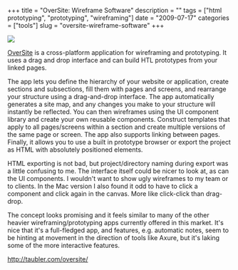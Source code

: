 +++
title = "OverSite: Wireframe Software"
description = ""
tags = ["html prototyping", "prototyping", "wireframing"]
date = "2009-07-17"
categories = ["tools"]
slug = "oversite-wireframe-software"
+++


<div class="tool-screenshot mb1"><a href="http://taubler.com/oversite/"><img id="bluga-thumbnail-2794" class="bluga-thumbnail custom" src="//konigi.com/media/bluga/
wt5230daa056ca8_custom.jpg"/></a></div><p><a href="http://taubler.com/oversite/">OverSite</a> is a cross-platform application for wireframing and prototyping. It uses a drag and drop interface and can build HTL prototypes from your linked pages.</p>
<p>The app lets you define the hierarchy of your website or application, create sections and subsections, fill them with pages and screens, and rearrange your structure using a drag-and-drop interface. The app automatically generates a site map, and any changes you make to your structure will instantly be reflected. You can then wireframes using the UI component library and create your own reusable components. Construct templates that apply to all pages/screens within a section and create multiple versions of the same page or screen. The app also supports linking between pages. Finally, it allows you to use a built in prototype browser or export the project as HTML with absolutely positioned elements.</p>
<p>HTML exporting is not bad, but project/directory naming during export was a little confusing to me. The interface itself could be nicer to look at, as can the UI components. I wouldn't want to show ugly wireframes to my team or to clients. In the Mac version I also found it odd to have to click a component and click again in the canvas. More like click-click than drag-drop.</p>
<p>The concept looks promising and it feels similar to many of the other heavier wireframing/prototyping apps currently offered in this market. It's nice that it's a full-fledged app, and features, e.g. automatic notes, seem to be hinting at movement in the direction of tools like Axure, but it's laking some of the more interactive features.</p>
  
<p><a href="http://taubler.com/oversite/">http://taubler.com/oversite/</a></p>
      
